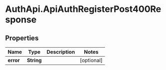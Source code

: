 # AuthApi.ApiAuthRegisterPost400Response

## Properties

Name | Type | Description | Notes
------------ | ------------- | ------------- | -------------
**error** | **String** |  | [optional] 


